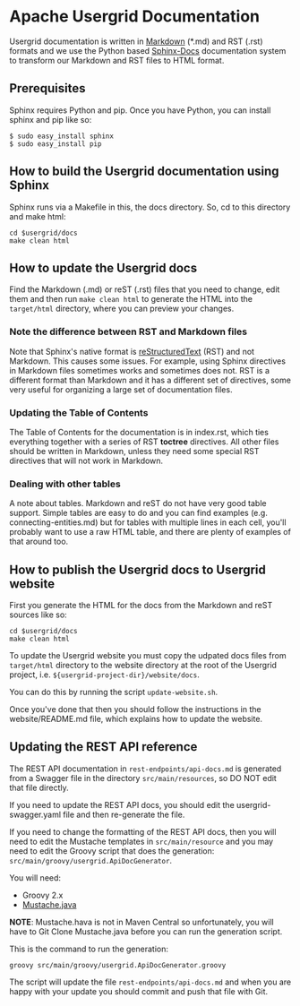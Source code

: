 # Apache Usergrid Documentation

Usergrid documentation is written in [Markdown](https://help.github.com/articles/markdown-basics/) (*.md) and RST (.rst) formats and we use the Python based [Sphinx-Docs](http://sphinx-doc.org/) documentation system to transform our Markdown and RST files to HTML format.

## Prerequisites

Sphinx requires Python and pip. Once you have Python, you can install sphinx and pip like so:

	$ sudo easy_install sphinx
	$ sudo easy_install pip

## How to build the Usergrid documentation using Sphinx

Sphinx runs via a Makefile in this, the docs directory. So, cd to this directory and make html:

	cd $usergrid/docs
	make clean html

## How to update the Usergrid docs 

Find the Markdown (.md) or reST (.rst) files that you need to change, edit them and then run ``make clean html`` to generate the HTML into the ``target/html`` directory, where you can preview your changes. 

### Note the difference between RST and Markdown files

Note that Sphinx's native format is [reStructuredText](http://docutils.sourceforge.net/rst.html) (RST) and not Markdown. This causes some issues. For example, using Sphinx directives in Markdown files sometimes works and sometimes does not. RST is a different format than Markdown and it has a different set of directives, some very useful for organizing a large set of documentation files.

### Updating the Table of Contents

The Table of Contents for the documentation is in index.rst, which ties everything together
with a series of RST __toctree__ directives. All other files should be written in Markdown,
unless they need some special RST directives that will not work in Markdown.

### Dealing with other tables

A note about tables. Markdown and reST do not have very good table support. Simple tables are easy to do and you can find examples (e.g. connecting-entities.md) but for tables with multiple lines in each cell, you'll probably want to use a raw HTML table, and there are plenty of examples of that around too.

## How to publish the Usergrid docs to Usergrid website

First you generate the HTML for the docs from the Markdown and reST sources like so:

	cd $usergrid/docs
	make clean html
	
To update the Usergrid website you must copy the udpated docs files from ``target/html`` directory to the website directory at the root of the Usergrid project, i.e. ``${usergrid-project-dir}/website/docs``.

You can do this by running the script ``update-website.sh``.

Once you've done that then you should follow the instructions in the website/README.md file, which explains how to update the website.

## Updating the REST API reference

The REST API documentation in ``rest-endpoints/api-docs.md`` is generated from a Swagger file in the 
directory ``src/main/resources``, so DO NOT edit that file directly.

If you need to update the REST API docs, you should edit the usergrid-swagger.yaml file and then
 re-generate the file. 

If you need to change the formatting of the REST API docs, then you will need to edit the Mustache templates in ``src/main/resource`` and you may need to edit the Groovy script that does the generation: ``src/main/groovy/usergrid.ApiDocGenerator``.
 
You will need:
* Groovy 2.x
* [Mustache.java](https://github.com/spullara/mustache.java) 

__NOTE__: Mustache.hava is not in Maven Central so unfortunately, you will have to Git Clone Mustache.java before you can run the generation script.

This is the command to run the generation:

	groovy src/main/groovy/usergrid.ApiDocGenerator.groovy
	
The script will update the file ``rest-endpoints/api-docs.md`` and when you are happy with your update you should commit and push that file with Git.
